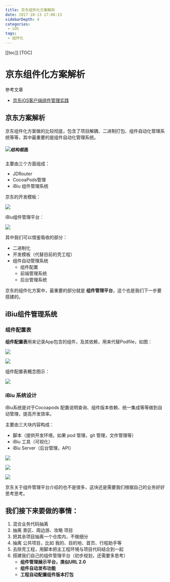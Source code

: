 ```yaml
---
title: 京东组件化方案解析
date: 2017-10-13 17:08:13
sidebarDepth: 4
categories: 
 - iOS
tags: 
 - 组件化
---
```


[[toc]]
[TOC]


# 京东组件化方案解析



参考文章

* [京东iOS客户端组件管理实践](https://mp.weixin.qq.com/s?__biz=MzA3ODg4MDk0Ng==&mid=2651113492&idx=1&sn=225210c9b3acbbec99e5cb297a9887d2&chksm=844c61c9b33be8dfecd061e61e2f458cd5fa411309d7b838f8d297249b38bb1aa0f0f35156e5&mpshare=1&scene=1&srcid=0727NBHxlOk9lUxcAC0f4DaG#rd)




## 京东方案解析


京东组件化方案做的比较彻底，包含了项目解耦、二进制打包、组件自动化管理系统等等，其中最重要的是组件自动化管理系统。

##### ![结构框图](Resources/overview.png)

主要由三个方面组成：

* JDRouter
* CocoaPods管理
* iBiu 组件管理系统



京东的开发模板：

![](Resources/Template.png)



iBiu组件管理平台：

![](Resources/Manager.png)





其中我们可以借鉴吸收的部分：

- 二进制化
- 开发模板（代替目前的壳工程）
- 组件自动管理系统
  - 组件配置
  - 前端管理系统
  - 后台管理系统


京东的组件化方案中，最重要的部分就是 **组件管理平台**，这个也是我们下一步要搭建的。



## iBiu组件管理系统
### 组件配置表

**组件配置表**用来记录App包含的组件，及其依赖，用来代替Podfile，如图：

![](Resources/Podfile.png)

![](Resources/BiuPodfile.png)



组件配置表概念图示：

![](Resources/CollectionPodfile.png)

### iBiu 系统设计

iBiu系统是对于Cocoapods 配置说明查询、组件版本依赖、统一集成等等做到自动管理，提高开发效率。

主要由三大块内容构成：

- 脚本（提供开发环境，如果 pod 管理，git 管理，文件管理等）
- iBiu 工具（可视化）
- iBiu Server（后台管理，API）

![](Resources/Architecture.png)

![](Resources/iBiuServer.png)



![](Resources/iBiuFrontEnd.png)

京东关于组件管理平台介绍的也不是很多，这块还是需要我们根据自己的业务好好思考思考。



## 我们接下来要做的事情：

1. 混合业务代码抽离
2. 抽离 景区、周边游、攻略 项目
3. 把其余项目抽离一个仓库内，不做细分
4. 抽离 公共项目，比如 我的、目的地、首页、行程助手等
5. 去除壳工程，用脚本把主工程环境与项目代码结合到一起
6. 搭建我们自己的组件管理平台（初步规划，还需要多思考）
   * **组件管理展示平台，类似URL 2.0**
   * **组件自动发布功能**
   * **工程自动配置组件版本打包**